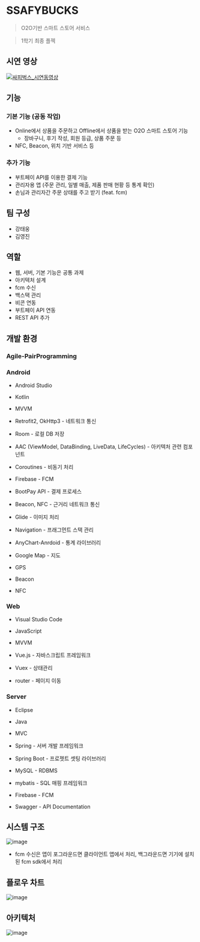 # SSAFYBUCKS
> O2O기반 스마트 스토어 서비스

> 1학기 최종 플젝
## 시연 영상
[![싸피벅스_시연동영상](https://img.youtube.com/vi/gzNCZnyfRGg/0.jpg)](https://youtu.be/gzNCZnyfRGg)

## 기능
### 기본 기능 (공동 작업)
+ Online에서 상품을 주문하고 Offline에서 상품을 받는 O2O 스마트 스토어 기능
  + 장바구니, 후기 작성, 회원 등급, 상품 주문 등
+ NFC, Beacon, 위치 기반 서비스 등
### 추가 기능
+ 부트페이 API를 이용한 결제 기능
+ 관리자용 앱 (주문 관리, 일별 매출, 제품 판매 현황 등 통계 확인)
+ 손님과 관리자간 주문 상태를 주고 받기 (feat. fcm)
## 팀 구성
+ 강태웅
+ 김영진
## 역할
- 웹, 서버, 기본 기능은 공통 과제
- 아키텍처 설계
- fcm 수신
- 백스택 관리
- 비콘 연동
- 부트페이 API 연동
- REST API 추가
## 개발 환경
### Agile-PairProgramming
### Android
+ Android Studio
+ Kotlin
+ MVVM

+ Retrofit2, OkHttp3 - 네트워크 통신
+ Room - 로컬 DB 저장
+ AAC (ViewModel, DataBinding, LiveData, LifeCycles) - 아키텍처 관련 컴포넌트
+ Coroutines - 비동기 처리
+ Firebase - FCM
+ BootPay API - 결제 프로세스
+ Beacon, NFC - 근거리 네트워크 통신
+ Glide - 이미지 처리
+ Navigation - 프래그먼트 스택 관리
+ AnyChart-Anrdoid - 통계 라이브러리
+ Google Map - 지도
+ GPS
+ Beacon
+ NFC

### Web
+ Visual Studio Code
+ JavaScript
+ MVVM

+ Vue.js - 자바스크립트 프레임워크
+ Vuex - 상태관리
+ router - 페이지 이동

### Server
+ Eclipse
+ Java
+ MVC

+ Spring - 서버 개발 프레임워크
+ Spring Boot - 프로젯트 셋팅 라이브러리
+ MySQL - RDBMS
+ mybatis - SQL 매핑 프레임워크
+ Firebase - FCM
+ Swagger - API Documentation

## 시스템 구조
![image](https://user-images.githubusercontent.com/66052467/172126089-ec22102e-ae82-4dde-bce6-7a5c82c0184a.png)
+ fcm 수신은 앱이 포그라운드면 클라이언트 앱에서 처리, 백그라운드면 기기에 설치된 fcm sdk에서 처리

## 플로우 차트
![image](https://user-images.githubusercontent.com/66052467/172125828-7b8c400b-7141-4b03-b46f-33bf9cc1ea8d.png)

## 아키텍처
![image](https://user-images.githubusercontent.com/66052467/172125897-60b341c5-fdaa-4cd9-ad01-8fe74240f758.png)
